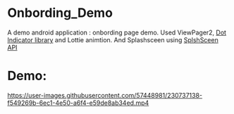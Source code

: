 # Onbording_Demo
A demo android application : onbording page demo. Used ViewPager2, [Dot Indicator library](https://github.com/tommybuonomo/dotsindicator) and Lottie animtion. And Splashsceen using [SplshSceen API](https://developer.android.com/develop/ui/views/launch/splash-screen) 
# Demo:

https://user-images.githubusercontent.com/57448981/230737138-f549269b-6ec1-4e50-a6f4-e59de8ab34ed.mp4

